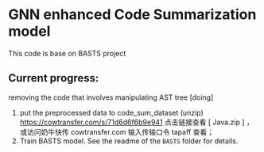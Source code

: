 # GNN enhanced Code Summarization model
This code is base on BASTS project

## Current progress:
removing the code that involves manipulating AST tree [doing]

1. put the preprocessed data to code_sum_dataset (unzip)
   https://cowtransfer.com/s/71d6d6f6b9e941 点击链接查看 [ Java.zip ] ，或访问奶牛快传 cowtransfer.com 输入传输口令 tapaff 查看；
2. Train BASTS model. See the readme of the `BASTS` folder for details.
